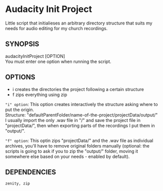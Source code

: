 # Audacity Init Project
Little script that initialieses an arbitrary directory structure that suits my needs for audio editing for my church recordings.

## SYNOPSIS <br />
audacityInitProject [OPTION]  <br />
You must enter one option when running the script.

## OPTIONS <br />
- i creates the directories the project following a certain structure
- f zips everything using zip

`"i" option`:
This option creates interactively the structure asking where to put the origin. <br />
Structure: "defaultParentFolder/name-of-the-project/projectData/output/" <br />
I usually import the only .wav file in "<name-of-the-project>/" and save the project file in "projectData/", then when exporting parts of the recordings I put them in "output/".

`"f" option`:
This optin zips "projectData/" and the .wav file as individual archives, you'll have to remove original folders manually (optional: the scripts is going to ask if you to zip the "output/" folder, moving it somewhere else based on your needs - enabled by default).

## DEPENDENCIES
```
zenity, zip
```